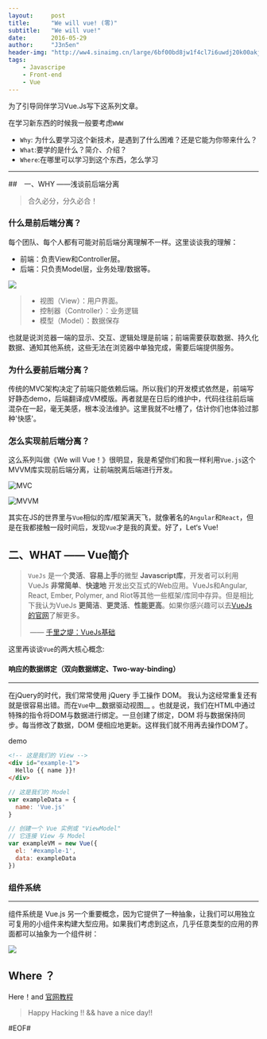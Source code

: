 ```yaml
---
layout:     post
title:      "We will vue! (零)"
subtitle:   "We will vue!"
date:       2016-05-29
author:     "J3n5en"
header-img: "http://ww4.sinaimg.cn/large/6bf00bd8jw1f4cl7i6uwdj20k00akjs6.jpg"
tags:
    - Javascripe
    - Front-end
    - Vue
---
```


为了引导同伴学习Vue.Js写下这系列文章。

在学习新东西的时候我一般要考虑`WWW`

- `Why`: 为什么要学习这个新技术，是遇到了什么困难？还是它能为你带来什么？
- `What`:要学的是什么？简介、介绍？
- `Where`:在哪里可以学习到这个东西，怎么学习

---

##　一、WHY ——浅谈前后端分离

> 合久必分，分久必合！

### 什么是前后端分离？

每个团队、每个人都有可能对前后端分离理解不一样。这里谈谈我的理解：

- 前端：负责View和Controller层。
- 后端：只负责Model层，业务处理/数据等。

![](http://ww4.sinaimg.cn/large/6bf00bd8jw1f4df3dyyocj20e809rq34.jpg)

> - 视图（View）：用户界面。
> - 控制器（Controller）：业务逻辑
> - 模型（Model）：数据保存

也就是说浏览器一端的显示、交互、逻辑处理是前端；前端需要获取数据、持久化数据、通知其他系统，这些无法在浏览器中单独完成，需要后端提供服务。

### 为什么要前后端分离？

传统的MVC架构决定了前端只能依赖后端。所以我们的开发模式依然是，前端写好静态demo，后端翻译成VM模版。再者就是在日后的维护中，代码往往前后端混杂在一起，毫无美感，根本没法维护。这里我就不吐槽了，估计你们也体验过那种'快感'。

### 怎么实现前后端分离？

这么系列叫做《We will Vue！》很明显，我是希望你们和我一样利用`Vue.js`这个MVVM库实现前后端分离，让前端脱离后端进行开发。

![MVC](http://ww1.sinaimg.cn/large/6bf00bd8jw1f4dfeahvd2j20g70e6mxm.jpg)

![MVVM](http://ww2.sinaimg.cn/large/6bf00bd8jw1f4dfd9w7ixj20fg0br74m.jpg)

其实在JS的世界里与`Vue`相似的库/框架满天飞，就像著名的`Angular`和`React`，但是在我都接触一段时间后，发现`Vue`才是我的真爱。好了，Let‘s Vue!

## 二、WHAT —— Vue简介

> `VueJs` 是一个**灵活**、**容易上手**的微型 **Javascript库**，开发者可以利用VueJs **非常简单**、**快速地** 开发出交互式的Web应用。VueJs和Angular, React, Ember, Polymer, and Riot等其他一些框架/库同中存异。但是相比下我认为VueJs **更简洁**、**更灵活**、**性能更高**。如果你感兴趣可以去[VueJs的官网](http://vuejs.org/)了解更多。
>
> ​							—— [千里之堤：VueJs基础](https://blog.j3n5en.com/2016/04/27/VueJs-The-Basics/)

这里再谈谈`Vue`的两大核心概念:

####  响应的数据绑定（双向数据绑定、Two-way-binding）

---

在jQuery的时代，我们常常使用 jQuery 手工操作 DOM。 我认为这经常重复还有就是很容易出错。而在`Vue`中__数据驱动视图__ 。也就是说，我们在HTML中通过特殊的指令将DOM与数据进行绑定。一旦创建了绑定，DOM 将与数据保持同步。每当修改了数据，DOM 便相应地更新。这样我们就不用再去操作DOM了。

demo

```html
<!-- 这是我们的 View -->
<div id="example-1">
  Hello {{ name }}!
</div>
```

```javascript
// 这是我们的 Model
var exampleData = {
  name: 'Vue.js'
}

// 创建一个 Vue 实例或 "ViewModel"
// 它连接 View 与 Model
var exampleVM = new Vue({
  el: '#example-1',
  data: exampleData
})
```



### 组件系统

---

组件系统是 Vue.js 另一个重要概念，因为它提供了一种抽象，让我们可以用独立可复用的小组件来构建大型应用。如果我们考虑到这点，几乎任意类型的应用的界面都可以抽象为一个组件树：

![](http://ww2.sinaimg.cn/large/6bf00bd8jw1f4dg0t4arfj21320f4wfc.jpg)



## Where ？

Here！and [官网教程](http://vuejs.org.cn/guide/)



> Happy Hacking !! && have a nice day!!

\#EOF\#

